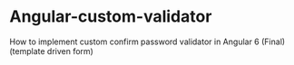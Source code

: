 # Angular-custom-validator
How to implement custom confirm password validator in Angular 6 (Final) (template driven form)
